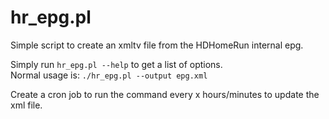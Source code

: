 # hr_epg.pl

Simple script to create an xmltv file from the HDHomeRun internal epg.  

Simply run `hr_epg.pl --help` to get a list of options.  
Normal usage is: `./hr_epg.pl --output epg.xml`

Create a cron job to run the command every x hours/minutes to update the xml file.
